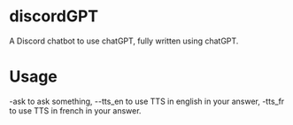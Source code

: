 # discordGPT
A Discord chatbot to use chatGPT, fully written using chatGPT.

# Usage
-ask to ask something, --tts_en to use TTS in english in your answer, -tts_fr to use TTS in french in your answer.
